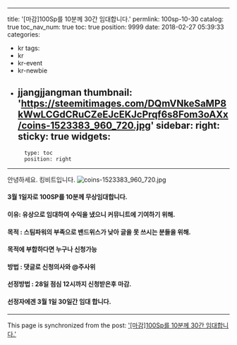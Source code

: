 
---
title: '[마감]100Sp를 10분께 30간 임대합니다.'
permlink: 100sp-10-30
catalog: true
toc_nav_num: true
toc: true
position: 9999
date: 2018-02-27 05:39:33
categories:
- kr
tags:
- kr
- kr-event
- kr-newbie
- jjangjjangman
thumbnail: 'https://steemitimages.com/DQmVNkeSaMP8kWwLCGdCRuCZeEJcEKJcPrqf6s8Fom3oAXx/coins-1523383_960_720.jpg'
sidebar:
    right:
        sticky: true
widgets:
    -
        type: toc
        position: right
---


안녕하세요. 킹비트입니다. 
![coins-1523383_960_720.jpg](https://steemitimages.com/DQmVNkeSaMP8kWwLCGdCRuCZeEJcEKJcPrqf6s8Fom3oAXx/coins-1523383_960_720.jpg)

#### 3월 1일자로 100SP를 10분께 무상임대합니다. 
#### 이유: 유상으로 임대하여 수익을 냈으니 커뮤니트에 기여하기 위해. 
#### 목적 : 스팀파워의 부족으로 밴드위스가 낮아 글을 못 쓰시는 분들을 위해. 
#### 목적에 부합하다면 누구나 신청가능
#### 방법 : 댓글로 신청의사와 @주사위
#### 선정방법 : 28일 점심 12시까지 신청받은후 마감. 
#### 선정자에겐 3월 1일 30일간 임대 합니다.

- - -

This page is synchronized from the post: ['[마감]100Sp를 10분께 30간 임대합니다.'](https://steemit.com/@kingbit/100sp-10-30)
